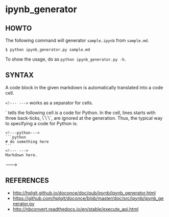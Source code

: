 # ipynb_generator

## HOWTO

The following command will generator `sample.ipynb` from `sample.md`.

```
$ python ipynb_generator.py sample.md
```

To show the usage, do as `python ipynb_generator.py -h`.

## SYNTAX

A code block in the given markdown is automatically translated into a code cell.

`<!--- --->` works as a separator for cells.

<!---
`<!---python--->` tells the following cell is a code for Python. In the cell, lines starts with three back-ticks, \`\`\`, are ignored at the generation. Thus, the typical way to specifying a code for Python is:

    <!---python--->
    ```python
    # do something here
    ```
    <!--- --->
    Markdown here.
--->

## REFERENCES

- http://hplgit.github.io/doconce/doc/pub/ipynb/ipynb_generator.html
- https://github.com/hplgit/doconce/blob/master/doc/src/ipynb/ipynb_generator.py
- http://nbconvert.readthedocs.io/en/stable/execute_api.html
